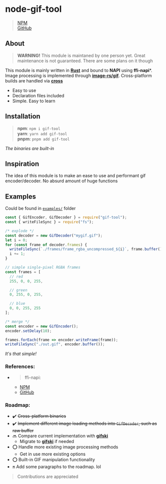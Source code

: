# **node-gif-tool**

> [NPM](https://npmjs.com/package/gif-tool) \
> [GitHub](https://github.com/so-calm/node-gif-tool.git)

## About

> **WARNING!** This module is maintaned by one person yet. Great maintenance is not guaranteed. There are some plans on it though

This module is mainly written in **[Rust](https://rustlang.org/)** and bound to **NAPI** using **ffi-napi**\*. Image processing is implemented through **[image-rs/gif](https://github.com/image-rs/image-gif)**. Cross-platform builds are handled via **[cross](https://github.com/cross-rs/cross)**

- Easy to use
- Declaration files included
- Simple. Easy to learn

## Installation

> **npm**: `npm i gif-tool`\
> **yarn**: `yarn add gif-tool`\
> **pnpm**: `pnpm add gif-tool`

_The binaries are built-in_

## Inspiration

The idea of this module is to make an ease to use and performant gif encoder/decoder. No absurd amount of huge functions

## Examples

Could be found in [`examples/`](examples) folder

```js
const { GifEncoder, GifDecoder } = require("gif-tool");
const { writeFileSync } = require("fs");

/* explode */
const decoder = new GifDecoder("mygif.gif");
let i = 0;
for (const frame of decoder.frames) {
  writeFileSync(`./frames/frame_rgba_uncompressed_${i}`, frame.buffer());
  i += 1;
}

// simple single-pixel RGBA frames
const frames = [
  // red
  255, 0, 0, 255,

  // green
  0, 255, 0, 255,

  // blue
  0, 0, 255, 255
];

/* merge */
const encoder = new GifEncoder();
encoder.setDelay(10);

frames.forEach(frame => encoder.writeFrame(frame));
writeFileSync("./out.gif", encoder.buffer());
```

_It's that simple!_

### References:

- > ffi-napi:
  - [NPM](https://www.npmjs.com/package/ffi-napi)
  - [GitHub](https://github.com/node-ffi-napi/node-ffi-napi.git)

### Roadmap:

- ✔️ ~~Cross-platform binaries~~
- ✔️ ~~Implement different image loading methods into `GifDecoder`, such as raw buffer~~
- 🔜 Compare current implementation with **[gifski](https://gif.ski/)**
  - Migrate to **[gifski](https://gif.ski/)** if needed
- ⭕ Handle more existing image processing methods
  - Get in use more existing options
- ⭕ Built-in GIF manipulation functionality
- 🔛 Add some paragraphs to the roadmap. lol

> Contributions are appreciated
